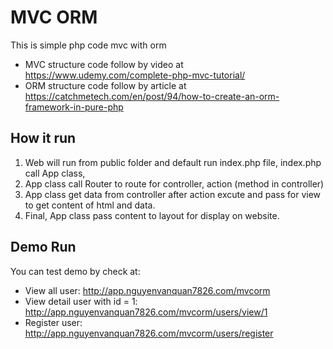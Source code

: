 # MVC ORM
This is simple php code mvc with orm
- MVC structure code follow by video at https://www.udemy.com/complete-php-mvc-tutorial/
- ORM structure code follow by article at https://catchmetech.com/en/post/94/how-to-create-an-orm-framework-in-pure-php

## How it run
1. Web will run from public folder and default run index.php file, index.php call App class, 
2. App class call Router to route for controller, action (method in controller)
3. App class get data from controller after action excute and pass for view to get content of html and data.
4. Final, App class pass content to layout for display on website.

## Demo Run
You can test demo by check at:
- View all user: http://app.nguyenvanquan7826.com/mvcorm
- View detail user with id = 1: http://app.nguyenvanquan7826.com/mvcorm/users/view/1
- Register user: http://app.nguyenvanquan7826.com/mvcorm/users/register
